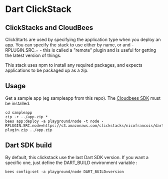 # Dart ClickStack

## ClickStacks and CloudBees

ClickStarts are used by specifying the application type when you deploy an app. 
You can specify the stack to use either by name, or <name> and 
-RPLUGIN.SRC.<name>=<url> - this is called a "remote" plugin and is useful for 
getting the latest version of things.

This stack uses npm to install any required packages, and expects applications 
to be packaged up as a zip. 

## Usage

Get a sample app (eg sampleapp from this repo).
The [Cloudbees SDK](http://wiki.cloudbees.com/bin/view/RUN/BeesSDK) must be installed.

```
cd sampleapp
zip -r ../app.zip *
bees app:deploy -a playground/node -t node -RPLUGIN.SRC.node=https://s3.amazonaws.com/clickstacks/nicofrancois/dart-plugin.zip ../app.zip
```

## Dart SDK build

By default, this clickstack use the last Dart SDK version. 
If you want a specific one, just define the DART_BUILD environment variable :

```
bees config:set -a playground/node DART_BUILD=version
```
